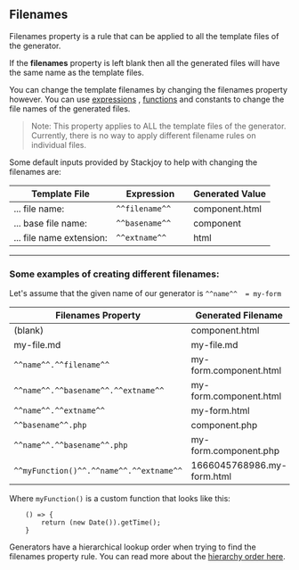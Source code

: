 ## Filenames

Filenames property is a rule that can be applied to all the template files of the generator.

If the **filenames** property is left blank then all the generated files will have the same
name as the template files.

You can change the template filenames by changing the filenames property however. You can use [expressions](documentation/blu-language/expressions) ,
[functions](documentation/generator-config/functions)  and constants to change the file names of the generated files. 

> Note: This property applies to ALL the template files of the generator. Currently, there is no 
> way to apply different filename rules on individual files.

Some default inputs provided by Stackjoy to help with changing the filenames are:

| Template File            | Expression               | Generated Value|
|--------------------------|--------------------------|----|
| ... file name:           | ``` ^^filename^^    ```  |   component.html|
| ... base file name:      | ``` ^^basename^^  ```    |     component| 
| ... file name extension: | ``` ^^extname^^    ```   |   html |


---
### Some examples of creating different filenames:

Let's assume that the given name of our generator is  ```^^name^^  = my-form```

| Filenames Property | Generated Filename |
|--------------------|--------------------|
| (blank) | component.html |
| my-file.md| my-file.md |
|  ```^^name^^.^^filename^^```  | my-form.component.html |
|  ```^^name^^.^^basename^^.^^extname^^``` | my-form.component.html |
|  ```^^name^^.^^extname^^```  | my-form.html |
|  ```^^basename^^.php```  | component.php |
|  ```^^name^^.^^basename^^.php``` | my-form.component.php |
|  ```^^myFunction()^^.^^name^^.^^extname^^``` | 1666045768986.my-form.html |

Where ```myFunction()``` is a custom function that looks like this:

```
    () => {
        return (new Date()).getTime();
    }
```

Generators have a hierarchical lookup order when trying to find the filenames property rule. You can read more about the [hierarchy order here](documentation/structure/hierarchy).
